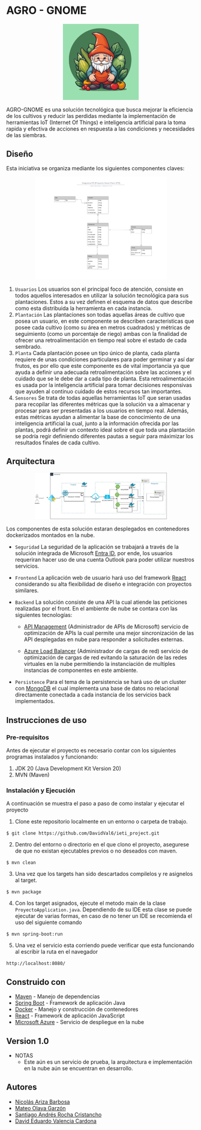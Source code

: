 # AGRO - GNOME

<p align="center">
  <img src="images/Loguito.png" alt="Logo" style="width:40%; margin: auto;">
</p>

AGRO-GNOME es una solución tecnológica que busca mejorar la eficiencia de los cultivos y reducir las perdidas mediante la implementación de herramientas IoT (Internet Of Things) e inteligencia artificial para la toma rapida y efectiva de acciones en respuesta a las condiciones y necesidades de las siembras.

## Diseño
Esta iniciativa se organiza mediante los siguientes componentes claves:

<p align="center">
  <img src="images/ERDiagram.png" alt="ER" style="width:70%; margin: auto;">
</p>

1. `Usuarios` Los usuarios son el principal foco de atención, consiste en todos aquellos interesados en utilizar la solución tecnológica para sus plantaciones. Estos a su vez definen el esquema de datos que describe como esta distribuida la herramienta en cada instancia.
2. `Plantación` Las plantaciones son todas aquellas áreas de cultivo que posea un usuario, en este componente se describen caracteristicas que posee cada cultivo (como su área en metros cuadrados) y métricas de seguimiento (como un porcentaje de riego) ambas con la finalidad de ofrecer una retroalimentación en tiempo real sobre el estado de cada sembrado.
3. `Planta` Cada plantación posee un tipo único de planta, cada planta requiere de unas condiciones particulares para poder germinar y así dar frutos, es por ello que este componente es de vital importancia ya que ayuda a definir una adecuada retroalimentación sobre las acciones y el cuidado que se le debe dar a cada tipo de planta. Esta retroalimentación es usada por la inteligencia artificial para tomar decisiones responsivas que ayuden al continuo cuidado de estos recursos tan importantes.
4. `Sensores` Se trata de todas aquellas herramientas IoT que seran usadas para recopilar las diferentes métricas que la solución va a almacenar y procesar para ser presentadas a los usuarios en tiempo real. Además, estas métricas ayudan a alimentar la base de conocimiento de una inteligencia artificial la cual, junto a la información ofrecida por las plantas, podrá definir un contexto ideal sobre el que toda una plantación se podría regir definiendo diferentes pautas a seguir para máximizar los resultados finales de cada cultivo.

## Arquitectura

<p align="center">
  <img src="images/Arquitectura.jpeg" alt="Arquitectura" style="width:70%; margin: auto;">
</p>


Los componentes de esta solución estaran desplegados en contenedores dockerizados montados en la nube.

- `Seguridad` La seguridad de la aplicación se trabajará a través de la solución integrada de Microsoft [Entra ID](https://learn.microsoft.com/es-es/entra/identity/), por ende, los usuarios requeriran hacer uso de una cuenta Outlook para poder utilizar nuestros servicios.

- `Frontend` La aplicación web de usuario hará uso del framework [React](https://es.react.dev) considerando su alta flexibilidad de diseño e integración con proyectos similares.

- `Backend` La solución consiste de una API la cual atiende las peticiones realizadas por el front. En el ambiente de nube se contara con las siguientes tecnologías: 

    - [API Management](https://azure.microsoft.com/es-es/products/api-management) (Administrador de APIs de Microsoft) servicio de optimización de APIs la cual permite una mejor sincronización de las API desplegadas en nube para responder a solicitudes externas.

    - [Azure Load Balancer](https://learn.microsoft.com/en-us/azure/load-balancer/load-balancer-overview) (Administrador de cargas de red) servicio de optimización de cargas de red evitando la saturación de las redes virtuales en la nube permitiendo la instanciación de multiples instancias de componentes en este ambiente.

- `Persistence` Para el tema de la persistencia se hará uso de un cluster con [MongoDB](https://www.mongodb.com/es/cloud/atlas/lp/try4) el cual implementa una base de datos no relacional directamente conectada a cada instancia de los servicios back implementados.


## Instrucciones de uso

### Pre-requisitos

Antes de ejecutar el proyecto es necesario contar con los siguientes programas instalados y funcionando:

1. JDK 20 (Java Development Kit Version 20)
2. MVN (Maven)

### Instalación y Ejecución

A continuación se muestra el paso a paso de como instalar y ejecutar el proyecto

1. Clone este repositorio localmente en un entorno o carpeta de trabajo.

```
$ git clone https://github.com/DavidVal6/ieti_project.git
```

2. Dentro del entorno o directorio en el que clono el proyecto, asegurese de que no existan ejecutables previos o no deseados con maven.

```
$ mvn clean
```
3. Una vez que los targets han sido descartados compilelos y re asignelos al target.
```
$ mvn package
```
4. Con los target asignados, ejecute el metodo main de la clase `ProyectoApplication.java`. Dependiendo de su IDE esta clase se puede ejecutar de varias formas, en caso de no tener un IDE se recomienda el uso del siguiente comando
```
$ mvn spring-boot:run
```
5. Una vez el servicio esta corriendo puede verificar que esta funcionando al escribir la ruta en el navegador
```
http://localhost:8080/
```


## Construido con

* [Maven](https://maven.apache.org/) - Manejo de dependencias
* [Spring Boot](https://spring.io/projects/spring-boot) - Framework de aplicación Java
* [Docker](https://www.docker.com) - Manejo y construcción de contenedores
* [React](https://es.react.dev) - Framework de aplicación JavaScript
* [Microsoft Azure](https://azure.microsoft.com/es-mx/resources/cloud-computing-dictionary/what-is-azure/) - Servicio de despliegue en la nube

## Version 1.0

* NOTAS
    - Este aún es un servicio de prueba, la arquitectura e implementación en la nube aún se encuentran en desarrollo.

## Autores

* [Nicolás Ariza Barbosa](https://github.com/NickArB)
* [Mateo Olaya Garzón](https://github.com/Mateo0laya)
* [Santiago Andrés Rocha Cristancho](https://github.com/SanRocks1220)
* [David Eduardo Valencia Cardona](https://github.com/DavidVal6)